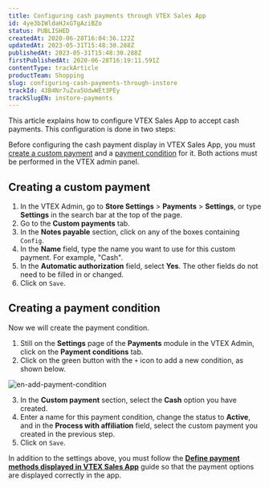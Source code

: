 ```yaml
---
title: Configuring cash payments through VTEX Sales App
id: 4ye3bIWldaHJxGTgAziBZo
status: PUBLISHED
createdAt: 2020-06-28T16:04:36.122Z
updatedAt: 2023-05-31T15:48:30.288Z
publishedAt: 2023-05-31T15:48:30.288Z
firstPublishedAt: 2020-06-28T16:19:11.591Z
contentType: trackArticle
productTeam: Shopping
slug: configuring-cash-payments-through-instore
trackId: 43B4Nr7uZva5UdwWEt3PEy
trackSlugEN: instore-payments
---
```


This article explains how to configure VTEX Sales App to accept cash payments.
This configuration is done in two steps:

Before configuring the cash payment display in VTEX Sales App, you must [create a custom payment](#creating-a-custom-payment) and a [payment condition](#creating-a-payment-condition) for it. Both actions must be performed in the VTEX admin panel.

## Creating a custom payment

1. In the VTEX Admin, go to **Store Settings** > **Payments** > **Settings**, or type **Settings** in the search bar at the top of the page.
2. Go to the **Custom payments** tab.
3. In the **Notes payable** section, click on any of the boxes containing <i class="fas fa-cog"></i> `Config`.
4. In the **Name** field, type the name you want to use for this custom payment. For example, "Cash".
5. In the **Automatic authorization** field, select **Yes**. The other fields do not need to be filled in or changed.
6. Click on `Save`.

## Creating a payment condition

Now we will create the payment condition.

1. Still on the **Settings** page of the **Payments** module in the VTEX Admin, click on the **Payment conditions** tab.
2. Click on the green button with the `+` icon to add a new condition, as shown below.

![en-add-payment-condition](//images.ctfassets.net/alneenqid6w5/27933kBohPNieKSiiulGZA/fefd28c063c5572c3dfe2852aac484f5/en-add-payment-condition-1.png)

3. In the **Custom payment** section, select the **Cash** option you have created.
4. Enter a name for this payment condition, change the status to **Active**, and in the **Process with affiliation** field, select the custom payment you created in the previous step.
5. Click on `Save`.

<div class="alert-info">
<p>In addition to the settings above, you must follow the <strong><a href="https://help.vtex.com/en/tracks/instore-pagamentos--43B4Nr7uZva5UdwWEt3PEy/jHQQcyX3WKeUFidwSjmY1">Define payment methods displayed in VTEX Sales App</a></strong> guide so that the payment options are displayed correctly in the app.</p>
</div>
